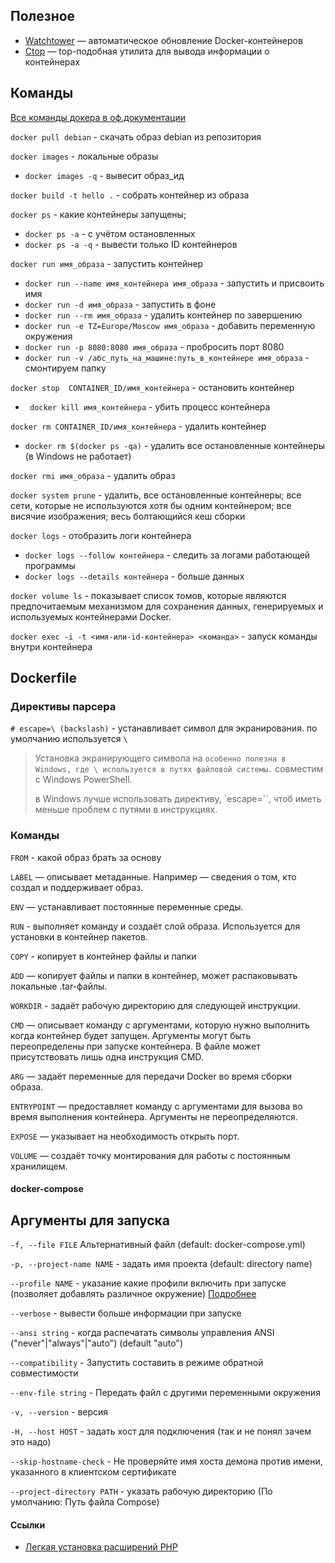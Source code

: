 ## Полезное

- [Watchtower](https://github.com/containrrr/watchtower) — автоматическое обновление Docker-контейнеров
- [Ctop](https://github.com/bcicen/ctop) — top-подобная утилита для вывода информации о контейнерах

## Команды

[Все команды докера в оф.документации](https://docs.docker.com/engine/reference/commandline/docker/)

`docker pull debian` - скачать образ debian из репозитория

`docker images` - локальные образы

- `docker images -q` - вывесит образ_ид

`docker build -t hello .` - собрать контейнер из образа

`docker ps` - какие контейнеры запущены;

- `docker ps -a` - с учётом остановленных
- `docker ps -a -q` - вывести только ID контейнеров

`docker run имя_образа` - запустить контейнер

- `docker run --name имя_контейнера имя_образа` - запустить и присвоить имя
- `docker run -d имя_образа` - запустить в фоне
- `docker run --rm имя_образа` - удалить контейнер по завершению
- `docker run -e TZ=Europe/Moscow имя_образа` - добавить переменную окружения
- `docker run -p 8080:8080 имя_образа` - пробросить порт 8080
- `docker run -v /абс_путь_на_машине:путь_в_контейнере имя_образа` - смонтируем папку

`docker stop  CONTAINER_ID/имя_контейнера` - остановить контейнер

- ` docker kill имя_контейнера` - убить процесс контейнера

`docker rm CONTAINER_ID/имя_контейнера` - удалить контейнер

- `docker rm $(docker ps -qa)` - удалить все остановленные контейнеры (в Windows не работает)

`docker rmi имя_образа` - удалить образ

`docker system prune` - удалить, все остановленные контейнеры; все сети, которые не используются хотя бы одним
контейнером; все висячие изображения; весь болтающийся кеш сборки

`docker logs` - отобразить логи контейнера

- `docker logs --follow контейнера` - следить за логами работающей программы
- `docker logs --details контейнера` - больше данных

`docker volume ls` - показывает список томов, которые являются предпочитаемым механизмом для сохранения данных,
генерируемых и используемых контейнерами Docker.

`docker exec -i -t <имя-или-id-контейнера> <команда>` - запуск команды внутри контейнера

## Dockerfile

### Директивы парсера

`# escape=\ (backslash)` - устанавливает символ для экранирования. по умолчанию используется `\`

> Установка экранирующего символа на ` особенно полезна в Windows, где \ используется в путях файловой системы. `
> совместим с Windows PowerShell.
>
> в Windows лучше использовать директиву, `escape=``, чтоб иметь меньше проблем с путями в инструкциях.

### Команды

`FROM` - какой образ брать за основу

`LABEL` — описывает метаданные. Например — сведения о том, кто создал и поддерживает образ.

`ENV` — устанавливает постоянные переменные среды.

`RUN` - выполняет команду и создаёт слой образа. Используется для установки в контейнер пакетов.

`COPY` - копирует в контейнер файлы и папки

`ADD` — копирует файлы и папки в контейнер, может распаковывать локальные .tar-файлы.

`WORKDIR` - задаёт рабочую директорию для следующей инструкции.

`CMD` — описывает команду с аргументами, которую нужно выполнить когда контейнер будет запущен. Аргументы могут быть
переопределены при запуске контейнера. В файле может присутствовать лишь одна инструкция CMD.

`ARG` — задаёт переменные для передачи Docker во время сборки образа.

`ENTRYPOINT` — предоставляет команду с аргументами для вызова во время выполнения контейнера. Аргументы не
переопределяются.

`EXPOSE` — указывает на необходимость открыть порт.

`VOLUME` — создаёт точку монтирования для работы с постоянным хранилищем.

#### docker-compose

## Аргументы для запуска

`-f, --file FILE` Альтернативный файл (default: docker-compose.yml)

`-p, --project-name NAME` - задать имя проекта (default: directory name)

`--profile NAME` - указание какие профили включить при запуске (позволяет добавлять различное
окружение) [Подробнее](https://docs.docker.com/compose/profiles/)

`--verbose` - вывести больше информации при запуске

`--ansi string` - когда распечатать символы управления ANSI ("never"|"always"|"auto") (default "auto")

`--compatibility` - Запустить составить в режиме обратной совместимости

`--env-file string` - Передать файл с другими переменными окружения

`-v, --version` - версия

`-H, --host HOST` - задать хост для подключения (так и не понял зачем это надо)

`--skip-hostname-check` - Не проверяйте имя хоста демона против имени, указанного в клиентском сертификате

`--project-directory PATH` - указать рабочую директорию (По умолчанию: Путь файла Compose)

#### Ссылки

- [Легкая установка расширений PHP](https://github.com/mlocati/docker-php-extension-installer)